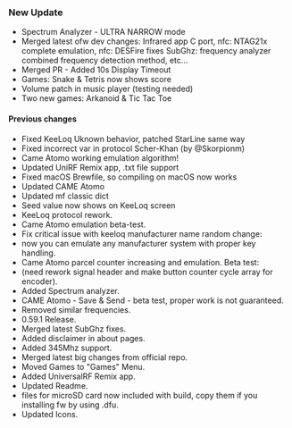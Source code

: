 ### New Update
* Spectrum Analyzer - ULTRA NARROW mode
* Merged latest ofw dev changes:
 Infrared app C port, nfc: NTAG21x complete emulation, nfc: DESFire fixes
 SubGhz: frequency analyzer combined frequency detection method, etc...
* Merged PR - Added 10s Display Timeout
* Games: Snake & Tetris now shows score
* Volume patch in music player (testing needed)
* Two new games: Arkanoid & Tic Tac Toe
#### Previous changes
* Fixed KeeLoq Uknown behavior, patched StarLine same way
* Fixed incorrect var in protocol Scher-Khan (by @Skorpionm)
* Came Atomo working emulation algorithm!
* Updated UniRF Remix app, .txt file support
* Fixed macOS Brewfile, so compiling on macOS now works 
* Updated CAME Atomo
* Updated mf classic dict
* Seed value now shows on KeeLoq screen
* KeeLoq protocol rework.
* Came Atomo emulation beta-test.
* Fix critical issue with keeloq manufacturer name random change:
* now you can emulate any manufacturer system with proper key handling.
* Came Atomo parcel counter increasing and emulation. Beta test:
* (need rework signal header and make button counter cycle array for encoder). 
* Added Spectrum analyzer.
* CAME Atomo - Save & Send - beta test, proper work is not guaranteed.
* Removed similar frequencies.
* 0.59.1 Release.
* Merged latest SubGhz fixes.
* Added disclaimer in about pages.
* Added 345Mhz support.
* Merged latest big changes from official repo.
* Moved Games to "Games" Menu.
* Added UniversalRF Remix app.
* Updated Readme.
* files for microSD card now included with build, copy them if you installing fw by using .dfu.
* Updated Icons.
